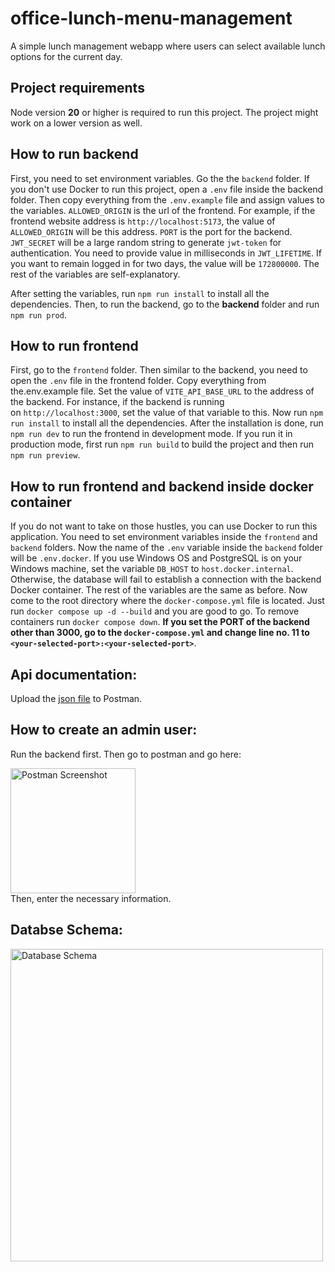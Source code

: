 # office-lunch-menu-management
A simple lunch management webapp where users can select available lunch options for the current day.

## Project requirements
Node version **20** or higher is required to run this project. The project might work on a lower version as well.

## How to run backend
First, you need to set environment variables. Go the the `backend` folder. If you don't use Docker to run this project, open a `.env` file inside the backend folder. Then copy everything from the `.env.example` file and assign values to the variables. `ALLOWED_ORIGIN` is the url of the frontend. For example, if the frontend website address is `http://localhost:5173`, the value of `ALLOWED_ORIGIN` will be this address. `PORT` is the port for the backend. `JWT_SECRET` will be a large random string to generate `jwt-token` for authentication. You need to provide value in milliseconds in `JWT_LIFETIME`. If you want to remain logged in for two days, the value will be `172800000`. The rest of the variables are self-explanatory.

After setting the variables, run `npm run install` to install all the dependencies. Then, to run the backend, go to the **backend** folder and run `npm run prod`.

## How to run frontend
First, go to the `frontend` folder. Then similar to the backend, you need to open the `.env` file in the frontend folder. Copy everything from the.env.example file. Set the value of `VITE_API_BASE_URL` to the address of the backend. For instance, if the backend is running on `http://localhost:3000`, set the value of that variable to this. Now run `npm run install` to install all the dependencies. After the installation is done, run `npm run dev` to run the frontend in development mode. If you run it in production mode, first run `npm run build` to build the project and then run `npm run preview`.

## How to run frontend and backend inside docker container
If you do not want to take on those hustles, you can use Docker to run this application. You need to set environment variables inside the `frontend` and `backend` folders. Now the name of the `.env` variable inside the `backend` folder will be `.env.docker`. If you use Windows OS and PostgreSQL is on your Windows machine, set the variable `DB_HOST` to `host.docker.internal`. Otherwise, the database will fail to establish a connection with the backend Docker container. The rest of the variables are the same as before. Now come to the root directory where the `docker-compose.yml` file is located. Just run `docker compose up -d --build` and you are good to go. To remove containers run `docker compose down`.
**If you set the PORT of the backend other than 3000, go to the `docker-compose.yml` and change line no. 11 to `<your-selected-port>:<your-selected-port>`**.

## Api documentation:
Upload the [json file](https://drive.google.com/file/d/1uiNmPZrtw3k8o08IVfGPG3YePVG7AKUL/view?usp=sharing) to Postman. 

## How to create an admin user:
Run the backend first. Then go to postman and go here:
<div>
  <img width="200px" height"250px" src="https://github.com/AtiqurRahmanAni/office-lunch-menu-management/assets/56642339/f9c8dd41-86d5-4a73-a12d-c66ff7298cd8" alt="Postman Screenshot">
</div>
Then, enter the necessary information.

## Databse Schema:
<div>
  <img width="500px" height"400px" src="https://github.com/AtiqurRahmanAni/office-lunch-menu-management/assets/56642339/fe93619a-d38f-4be0-8603-61d2b65fc582" alt="Database Schema">
</div>
